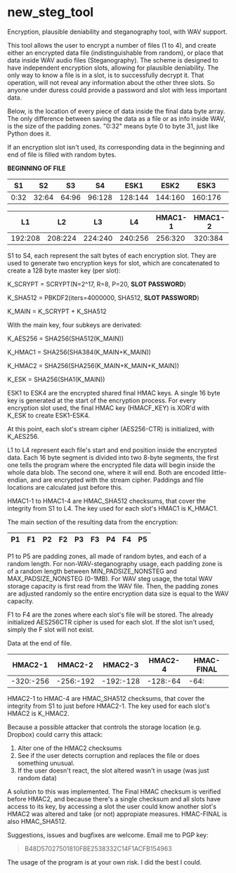 # new_steg_tool
Encryption, plausible deniability and steganography tool, with WAV support.

This tool allows the user to encrypt a number of files (1 to 4), and create either an encrypted data file (indistinguishable from random), or place that data inside WAV audio files (Steganography). The scheme is designed to have independent encryption slots, allowing for plausible deniability. The only way to know a file is in a slot, is to successfully decrypt it. That operation, will not reveal any information about the other three slots. So anyone under duress could provide a password and slot with less important data.

Below, is the location of every piece of data inside the final data byte array. The only difference between saving the data as a file or as info inside WAV, is the size of the padding zones. "0:32" means byte 0 to byte 31, just like Python does it.

If an encryption slot isn't used, its corresponding data in the beginning and end of file is filled with random bytes.

**BEGINNING OF FILE**

|S1|S2|S3|S4|ESK1|ESK2|ESK3|ESK4|
|-|-|-|-|-|-|-|-|
|0:32|32:64|64:96|96:128|128:144|144:160|160:176|176:192|

|L1|L2|L3|L4|HMAC1-1|HMAC1-2|HMAC1-3|HMAC1-4
|-|-|-|-|-|-|-|-|
|192:208|208:224|224:240|240:256|256:320|320:384|384:448|448:512|

S1 to S4, each represent the salt bytes of each encryption slot. They are used to generate two encryption keys for slot, which are concatenated to create a 128 byte master key (per slot):

K_SCRYPT = SCRYPT(N=2^17, R=8, P=20, **SLOT PASSWORD**)

K_SHA512 = PBKDF2(iters=4000000, SHA512, **SLOT PASSWORD**)

K_MAIN = K_SCRYPT + K_SHA512

With the main key, four subkeys are derivated:

K_AES256 = SHA256(SHA512(K_MAIN))

K_HMAC1 = SHA256(SHA384(K_MAIN+K_MAIN))

K_HMAC2 = SHA256(SHA256(K_MAIN+K_MAIN+K_MAIN))

K_ESK = SHA256(SHA1(K_MAIN))

ESK1 to ESK4 are the encrypted shared final HMAC keys. A single 16 byte key is generated at the start of the encryption process. For every encryption slot used, the final HMAC key (HMACF_KEY) is XOR'd with K_ESK to create ESK1-ESK4.

At this point, each slot's stream cipher (AES256-CTR) is initialized, with K_AES256.

L1 to L4 represent each file's start and end position inside the encrypted data. Each 16 byte segment is divided into two 8-byte segments, the first one tells the program where the encrypted file data will begin inside the whole data blob. The second one, where it will end. Both are encoded little-endian, and are encrypted with the stream cipher. Paddings and file locations are calculated just before this.

HMAC1-1 to HMAC1-4 are HMAC_SHA512 checksums, that cover the integrity from S1 to L4. The key used for each slot's HMAC1 is K_HMAC1.

The main section of the resulting data from the encryption:

|P1|F1|P2|F2|P3|F3|P4|F4|P5|
|-|-|-|-|-|-|-|-|-|

P1 to P5 are padding zones, all made of random bytes, and each of a random length. For non-WAV-steganography usage, each padding zone is of a random length between MIN_PADSIZE_NONSTEG and MAX_PADSIZE_NONSTEG (0-1MB). For WAV steg usage, the total WAV storage capacity is first read from the WAV file. Then, the padding zones are adjusted randomly so the entire encryption data size is equal to the WAV capacity.

F1 to F4 are the zones where each slot's file will be stored. The already initialized AES256CTR cipher is used for each slot. If the slot isn't used, simply the F slot will not exist.

Data at the end of file.

|HMAC2-1|HMAC2-2|HMAC2-3|HMAC2-4|HMAC-FINAL|
|-|-|-|-|-|
|-320:-256|-256:-192|-192:-128|-128:-64|-64:|

HMAC2-1 to HMAC-4 are HMAC_SHA512 checksums, that cover the integrity from S1 to just before HMAC2-1. The key used for each slot's HMAC2 is K_HMAC2.

Because a possible attacker that controls the storage location (e.g. Dropbox) could carry this attack:

1. Alter one of the HMAC2 checksums
2. See if the user detects corruption and replaces the file or does something unusual.
3. If the user doesn't react, the slot altered wasn't in usage (was just random data)

A solution to this was implemented. The Final HMAC checksum is verified before HMAC2, and because there's a single checksum and all slots have access to its key, by accessing a slot the user could know another slot's HMAC2 was altered and take (or not) appropiate measures. HMAC-FINAL is also HMAC_SHA512.

Suggestions, issues and bugfixes are welcome. Email me to PGP key:

> B48D57027501810FBE2538332C14F1ACFB154963

The usage of the program is at your own risk. I did the best I could.
